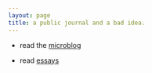 ```yaml
---
layout: page
title: a public journal and a bad idea.
---
```


- read the [microblog](/pages/blog.md#microblog)

- read [essays](/pages/blog.md#essays)